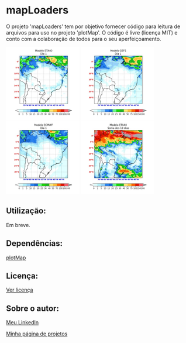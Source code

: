 # mapLoaders
O projeto 'mapLoaders' tem por objetivo fornecer código para leitura de arquivos para uso no projeto 'plotMap'.
O código é livre (licença MIT) e conto com a colaboração de todos para o seu aperfeiçoamento.

<img src="txtsONS/Saida/ETA40_fig_dia_1.jpg" width="200"> <img src="txtsONS/Saida/GEFS_fig_dia_1.jpg" width="200"> <img src="txtsONS/Saida/ECMWF_fig_dia_1.jpg" width="200"> <img src="txtsONS/Saida/ETA40_fig_total.jpg" width="200">

## Utilização:

Em breve. 

## Dependências:

[plotMap](https://github.com/NelsonBittencourt/plotMap)

## Licença:

[Ver licença](LICENSE)


## Sobre o autor:

[Meu LinkedIn](http://www.linkedin.com/in/nelsonrossibittencourt)

[Minha página de projetos](http://www.nrbenergia.somee.com)


